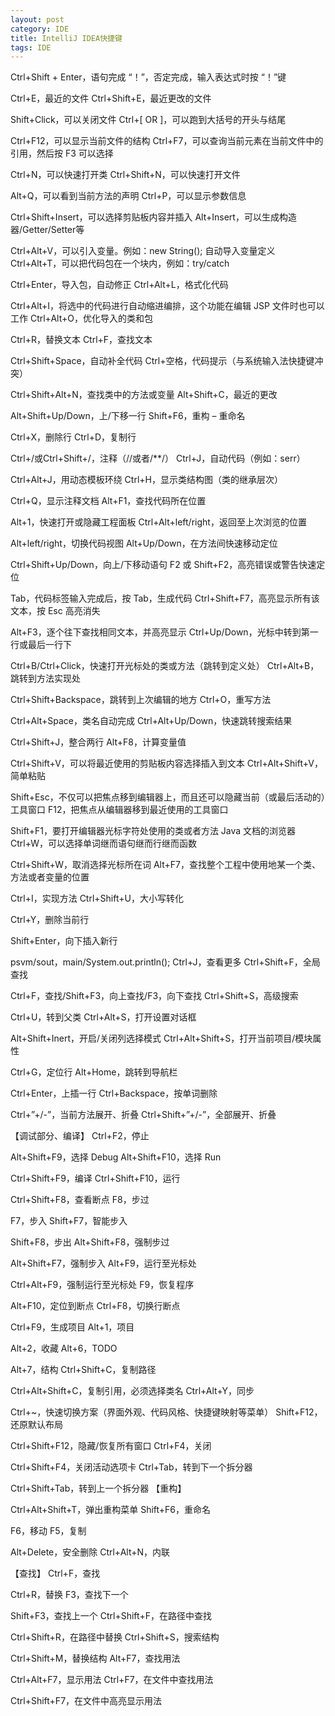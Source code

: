 ```yaml
---
layout: post
category: IDE
title: IntelliJ IDEA快捷键
tags: IDE
---
```



Ctrl+Shift + Enter，语句完成
“！”，否定完成，输入表达式时按 “！”键

Ctrl+E，最近的文件
Ctrl+Shift+E，最近更改的文件

Shift+Click，可以关闭文件
Ctrl+[ OR ]，可以跑到大括号的开头与结尾

Ctrl+F12，可以显示当前文件的结构
Ctrl+F7，可以查询当前元素在当前文件中的引用，然后按 F3 可以选择

Ctrl+N，可以快速打开类
Ctrl+Shift+N，可以快速打开文件

Alt+Q，可以看到当前方法的声明
Ctrl+P，可以显示参数信息

Ctrl+Shift+Insert，可以选择剪贴板内容并插入
Alt+Insert，可以生成构造器/Getter/Setter等

Ctrl+Alt+V，可以引入变量。例如：new String(); 自动导入变量定义
Ctrl+Alt+T，可以把代码包在一个块内，例如：try/catch

Ctrl+Enter，导入包，自动修正
Ctrl+Alt+L，格式化代码

Ctrl+Alt+I，将选中的代码进行自动缩进编排，这个功能在编辑 JSP 文件时也可以工作
Ctrl+Alt+O，优化导入的类和包

Ctrl+R，替换文本
Ctrl+F，查找文本

Ctrl+Shift+Space，自动补全代码
Ctrl+空格，代码提示（与系统输入法快捷键冲突）

Ctrl+Shift+Alt+N，查找类中的方法或变量
Alt+Shift+C，最近的更改

Alt+Shift+Up/Down，上/下移一行
Shift+F6，重构 – 重命名

Ctrl+X，删除行
Ctrl+D，复制行

Ctrl+/或Ctrl+Shift+/，注释（//或者/**/）
Ctrl+J，自动代码（例如：serr）

Ctrl+Alt+J，用动态模板环绕
Ctrl+H，显示类结构图（类的继承层次）

Ctrl+Q，显示注释文档
Alt+F1，查找代码所在位置

Alt+1，快速打开或隐藏工程面板
Ctrl+Alt+left/right，返回至上次浏览的位置

Alt+left/right，切换代码视图
Alt+Up/Down，在方法间快速移动定位

Ctrl+Shift+Up/Down，向上/下移动语句
F2 或 Shift+F2，高亮错误或警告快速定位

Tab，代码标签输入完成后，按 Tab，生成代码
Ctrl+Shift+F7，高亮显示所有该文本，按 Esc 高亮消失

Alt+F3，逐个往下查找相同文本，并高亮显示
Ctrl+Up/Down，光标中转到第一行或最后一行下

Ctrl+B/Ctrl+Click，快速打开光标处的类或方法（跳转到定义处）
Ctrl+Alt+B，跳转到方法实现处

Ctrl+Shift+Backspace，跳转到上次编辑的地方
Ctrl+O，重写方法

Ctrl+Alt+Space，类名自动完成
Ctrl+Alt+Up/Down，快速跳转搜索结果

Ctrl+Shift+J，整合两行
Alt+F8，计算变量值

Ctrl+Shift+V，可以将最近使用的剪贴板内容选择插入到文本
Ctrl+Alt+Shift+V，简单粘贴

Shift+Esc，不仅可以把焦点移到编辑器上，而且还可以隐藏当前（或最后活动的）工具窗口
F12，把焦点从编辑器移到最近使用的工具窗口

Shift+F1，要打开编辑器光标字符处使用的类或者方法 Java 文档的浏览器
Ctrl+W，可以选择单词继而语句继而行继而函数

Ctrl+Shift+W，取消选择光标所在词
Alt+F7，查找整个工程中使用地某一个类、方法或者变量的位置

Ctrl+I，实现方法
Ctrl+Shift+U，大小写转化

Ctrl+Y，删除当前行

Shift+Enter，向下插入新行

psvm/sout，main/System.out.println(); Ctrl+J，查看更多
Ctrl+Shift+F，全局查找

Ctrl+F，查找/Shift+F3，向上查找/F3，向下查找
Ctrl+Shift+S，高级搜索

Ctrl+U，转到父类
Ctrl+Alt+S，打开设置对话框

Alt+Shift+Inert，开启/关闭列选择模式
Ctrl+Alt+Shift+S，打开当前项目/模块属性

Ctrl+G，定位行
Alt+Home，跳转到导航栏

Ctrl+Enter，上插一行
Ctrl+Backspace，按单词删除

Ctrl+”+/-”，当前方法展开、折叠
Ctrl+Shift+”+/-”，全部展开、折叠

【调试部分、编译】
Ctrl+F2，停止

Alt+Shift+F9，选择 Debug
Alt+Shift+F10，选择 Run

Ctrl+Shift+F9，编译
Ctrl+Shift+F10，运行

Ctrl+Shift+F8，查看断点
F8，步过

F7，步入
Shift+F7，智能步入

Shift+F8，步出
Alt+Shift+F8，强制步过

Alt+Shift+F7，强制步入
Alt+F9，运行至光标处

Ctrl+Alt+F9，强制运行至光标处
F9，恢复程序

Alt+F10，定位到断点
Ctrl+F8，切换行断点

Ctrl+F9，生成项目
Alt+1，项目

Alt+2，收藏
Alt+6，TODO

Alt+7，结构
Ctrl+Shift+C，复制路径

Ctrl+Alt+Shift+C，复制引用，必须选择类名
Ctrl+Alt+Y，同步

Ctrl+~，快速切换方案（界面外观、代码风格、快捷键映射等菜单）
Shift+F12，还原默认布局

Ctrl+Shift+F12，隐藏/恢复所有窗口
Ctrl+F4，关闭

Ctrl+Shift+F4，关闭活动选项卡
Ctrl+Tab，转到下一个拆分器

Ctrl+Shift+Tab，转到上一个拆分器
【重构】

Ctrl+Alt+Shift+T，弹出重构菜单
Shift+F6，重命名

F6，移动
F5，复制

Alt+Delete，安全删除
Ctrl+Alt+N，内联

【查找】
Ctrl+F，查找

Ctrl+R，替换
F3，查找下一个

Shift+F3，查找上一个
Ctrl+Shift+F，在路径中查找

Ctrl+Shift+R，在路径中替换
Ctrl+Shift+S，搜索结构

Ctrl+Shift+M，替换结构
Alt+F7，查找用法

Ctrl+Alt+F7，显示用法
Ctrl+F7，在文件中查找用法

Ctrl+Shift+F7，在文件中高亮显示用法
